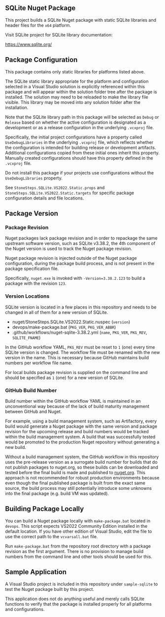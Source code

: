 ## SQLite Nuget Package

This project builds a SQLite Nuget package with static SQLite
libraries and header files  for the `x64` platform.

Visit SQLite project for SQLite library documentation:

https://www.sqlite.org/

## Package Configuration

This package contains only static libraries for platforms listed
above.

The SQLite static library appropriate for the platform and
configuration selected in a Visual Studio solution is explicitly
referenced within this package and will appear within the solution
folder tree after the package is installed. The solution may need
to be reloaded to make the library file visible. This library may
be moved into any solution folder after the installation.

Note that the SQLite library path in this package will be selected
as `Debug` or `Release` based on whether the active configuration
is designated as a development or as a release configuration in
the underlying `.vcxproj` file.

Specifically, the initial project configurations have a property
called `UseDebugLibraries` in the underlying `.vcxproj` file, which
reflects whether the configuration is intended for building release
or development artifacts. Additional configurations copied from
these initial ones inherit this property. Manually created
configurations should have this property defined in the `.vcxproj`
file.

Do not install this package if your projects use configurations
without the `UseDebugLibraries` property.

See `StoneSteps.SQLite.VS2022.Static.props` and
`StoneSteps.SQLite.VS2022.Static.targets`
for specific package configuration details and file locations.

## Package Version

### Package Revision

Nuget packages lack package revision and in order to repackage
the same upstream software version, such as SQLite v3.38.2, the
4th component of the Nuget version is used to track the Nuget
package revision.

Nuget package revision is injected outside of the Nuget package
configuration, during the package build process, and is not present
in the package specification file.

Specifically, `nuget.exe` is invoked with `-Version=3.38.2.123` to
build a package with the revision `123`.

### Version Locations

SQLite version is located in a few places in this repository and
needs to be changed in all of them for a new version of SQLite.

  * nuget/StoneSteps.SQLite.VS2022.Static.nuspec (`version`)
  * devops/make-package.bat (`PKG_VER`, `PKG_VER_ABBR`)
  * .github/workflows/nuget-sqlite-3.38.2.yml (`name`, `PKG_VER`,
    `PKG_REV`, `SQLITE_FNAME`)

In the GitHub workflow YAML, `PKG_REV` must be reset to `1` (one)
every time SQLite version is changed. The workflow file must
be renamed with the new version in the name. This is necessary
because GitHub maintains build numbers per workflow file name.

For local builds package revision is supplied on the command line
and should be specified as `1` (one) for a new version of SQLite.

### GitHub Build Number

Build number within the GitHub workflow YAML is maintained in an
unconventional way because of the lack of build maturity management
between GitHub and Nuget.

For example, using a build management system, such as Artifactory,
every build would generate a Nuget package with the same version
and package revision for the upcoming release and build numbers
would be tracked within the build management system. A build that
was successfully tested would be promoted to the production Nuget
repository without generating a new build.

Without a build management system, the GitHub workflow in this
repository uses the pre-release version as a surrogate build
number for builds that do not publish packages to nuget.org, so
these builds can be downloaded and tested before the final build
is made and published to [nuget.org][]. This approach is not
recommended for robust production environments because even
though the final published package is built from the exact same
source, the build process may still potentially introduce some
unknowns into the final package (e.g. build VM was updated).

## Building Package Locally

You can build a Nuget package locally with `make-package.bat`
located in `devops`. This script expects VS2022 Community Edition
installed in the default location. If you have other edition of
Visual Studio, edit the file to use the correct path to the
`vcvarsall.bat` file.

Run `make-package.bat` from the repository root directory with
a package revision as the first argument. There is no provision
to manage build numbers from the command line and other tools
should be used for this.

## Sample Application

A Visual Studio project is included in this repository under
`sample-sqlite` to test the Nuget package built by this project.

This application does not do anything useful and merely calls
SQLite functions to verify that the package is installed
properly for all platforms and configurations.

[nuget.org]: https://www.nuget.org/packages/StoneSteps.SQLite.VS2022.Static/

